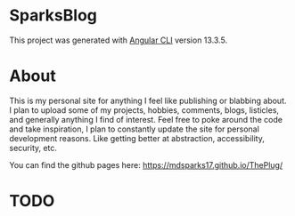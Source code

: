 # SparksBlog

This project was generated with [Angular CLI](https://github.com/angular/angular-cli) version 13.3.5.

# About

This is my personal site for anything I feel like publishing or blabbing about. I plan to upload some of my projects, hobbies, comments, blogs, listicles, and generally anything I find of interest. Feel free to poke around the code and take inspiration, I plan to constantly update the site for personal development reasons. Like getting better at abstraction, accessibility, security, etc. 

You can find the github pages here: https://mdsparks17.github.io/ThePlug/

# TODO


